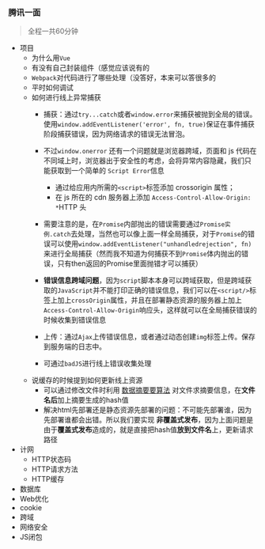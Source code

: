 ### 腾讯一面

> 全程一共60分钟

- 项目
  - 为什么用`Vue`
  - 有没有自己封装组件（感觉应该说有的
  - `Webpack`对代码进行了哪些处理（没答好，本来可以答很多的
  - 平时如何调试
  - 如何进行线上异常捕获
    - 捕获：通过`try...catch`或者`window.error`来捕获被抛到全局的错误。使用`window.addEventListener('error', fn, true)`保证在事件捕获阶段捕获错误，因为网络请求的错误无法冒泡。
    - 不过`window.onerror` 还有一个问题就是浏览器跨域，页面和 js 代码在不同域上时，浏览器出于安全性的考虑，会将异常内容隐藏，我们只能获取到一个简单的 `Script Error`信息
      - 通过给应用内所需的`<script>`标签添加 crossorigin 属性；
      - 在 js 所在的 cdn 服务器上添加 `Access-Control-Allow-Origin: *`HTTP 头

    - 需要注意的是，在`Promise`内部抛出的错误需要通过`Promise实例.catch`去处理，当然也可以像上面一样全局捕获，对于`Promise`的错误可以使用`window.addEventListener("unhandledrejection", fn)`来进行全局捕获（然而我不知道为何捕获不到`Promise`体内抛出的错误，只有then返回的Promise里面抛错才可以捕获）
    - **错误信息跨域问题**，因为`script`脚本本身可以跨域获取，但是跨域获取的`JavaScript`并不能打印正确的错误信息，我们可以在`<script/>`标签上加上`crossOrigin`属性，并且在部署静态资源的服务器上加上`Access-Control-Allow-Origin`响应头，这样就可以在全局捕获错误的时候收集到错误信息
    - 上传：通过`Ajax`上传错误信息，或者通过动态创建`img`标签上传。保存到服务端的日志中。
    - 可通过`badJS`进行线上错误收集处理
  - 说缓存的时候提到如何更新线上资源
    - 可以通过修改文件时利用 [数据摘要要算法](https://link.zhihu.com/?target=http%3A//baike.baidu.com/view/10961371.htm) 对文件求摘要信息，在**文件名后**加上摘要生成的hash值
    - 解决html先部署还是静态资源先部署的问题：不可能先部署谁，因为先部署谁都会出错。所以我们要实现 **非覆盖式发布**，因为上面问题是由于**覆盖式发布**造成的，就是直接把hash值**放到文件名**上，更新请求路径
- 计网
  - HTTP状态码
  - HTTP请求方法
  - HTTP缓存
- 数据库
- Web优化
- cookie
- 跨域
- 网络安全
- JS闭包

